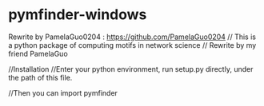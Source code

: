 # pymfinder-windows
Rewrite by PamelaGuo0204 : https://github.com/PamelaGuo0204
// This is a python package of computing motifs in network science 
// Rewrite by my friend PamelaGuo


//Installation
//Enter your python environment, run setup.py directly, under the path of this file.


//Then you can import pymfinder 
